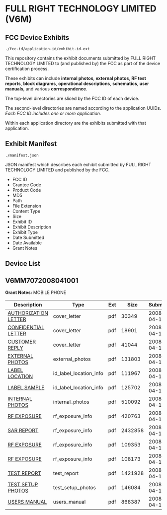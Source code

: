 # FULL RIGHT TECHNOLOGY LIMITED (V6M)
## FCC Device Exhibits

```
./fcc-id/application-id/exhibit-id.ext
```

This repository contains the exhibit documents submitted by FULL RIGHT TECHNOLOGY LIMITED to (and published by) the FCC as part of the device certification process.

These exhibits can include **internal photos**, **external photos**, **RF test reports**, **block diagrams**, **operational descriptions**, **schematics**, **user manuals**, and various **correspondence**.

The top-level directories are sliced by the FCC ID of each device.

The second-level directories are named according to the application UUIDs. *Each FCC ID includes one or more application.*

Within each application directory are the exhibits submitted with that application. 

## Exhibit Manifest

```
./manifest.json
```

JSON manifest which describes each exhibit submitted by FULL RIGHT TECHNOLOGY LIMITED and published by the FCC.

- FCC ID
- Grantee Code
- Product Code
- MD5
- Path
- File Extension
- Content Type
- Size
- Exhibit ID
- Exhibit Description
- Exhibit Type
- Date Submitted
- Date Available
- Grant Notes

## Device List
## V6MM7072008041001
**Grant Notes:** MOBILE PHONE

| Description | Type | Ext | Size | Submitted | Available |
| ----------- | ---- | --- | ---- | --------- | --------- |
| [AUTHORIZATION LETTER](V6MM7072008041001/e9a3c0bd2b85780fa9932c8eb5d9d6e2/929241.pdf) | cover_letter | pdf | 30349 | 2008-04-17 | 2008-04-17 |
| [CONFIDENTIAL LETTER](V6MM7072008041001/e9a3c0bd2b85780fa9932c8eb5d9d6e2/929242.pdf) | cover_letter | pdf | 18901 | 2008-04-17 | 2008-04-17 |
| [CUSTOMER REPLY](V6MM7072008041001/e9a3c0bd2b85780fa9932c8eb5d9d6e2/929243.pdf) | cover_letter | pdf | 41044 | 2008-04-17 | 2008-04-17 |
| [EXTERNAL PHOTOS](V6MM7072008041001/e9a3c0bd2b85780fa9932c8eb5d9d6e2/929244.pdf) | external_photos | pdf | 131803 | 2008-04-17 | 2008-04-17 |
| [LABEL LOCATION](V6MM7072008041001/e9a3c0bd2b85780fa9932c8eb5d9d6e2/929247.pdf) | id_label_location_info | pdf | 111967 | 2008-04-17 | 2008-04-17 |
| [LABEL SAMPLE](V6MM7072008041001/e9a3c0bd2b85780fa9932c8eb5d9d6e2/929248.pdf) | id_label_location_info | pdf | 125702 | 2008-04-17 | 2008-04-17 |
| [INTERNAL PHOTOS](V6MM7072008041001/e9a3c0bd2b85780fa9932c8eb5d9d6e2/929246.pdf) | internal_photos | pdf | 510092 | 2008-04-17 | 2008-04-17 |
| [RF EXPOSURE](V6MM7072008041001/e9a3c0bd2b85780fa9932c8eb5d9d6e2/901890.pdf) | rf_exposure_info | pdf | 420763 | 2008-04-17 | 2008-04-17 |
| [SAR REPORT](V6MM7072008041001/e9a3c0bd2b85780fa9932c8eb5d9d6e2/929250.pdf) | rf_exposure_info | pdf | 2432858 | 2008-04-17 | 2008-04-17 |
| [RF EXPOSURE](V6MM7072008041001/e9a3c0bd2b85780fa9932c8eb5d9d6e2/790043.pdf) | rf_exposure_info | pdf | 109353 | 2008-04-17 | 2008-04-17 |
| [RF EXPOSURE](V6MM7072008041001/e9a3c0bd2b85780fa9932c8eb5d9d6e2/861197.pdf) | rf_exposure_info | pdf | 108173 | 2008-04-17 | 2008-04-17 |
| [TEST REPORT](V6MM7072008041001/e9a3c0bd2b85780fa9932c8eb5d9d6e2/929245.pdf) | test_report | pdf | 1421928 | 2008-04-17 | 2008-04-17 |
| [TEST SETUP PHOTOS](V6MM7072008041001/e9a3c0bd2b85780fa9932c8eb5d9d6e2/929253.pdf) | test_setup_photos | pdf | 146084 | 2008-04-17 | 2008-04-17 |
| [USERS MANUAL](V6MM7072008041001/e9a3c0bd2b85780fa9932c8eb5d9d6e2/929254.pdf) | users_manual | pdf | 868387 | 2008-04-17 | 2008-04-17 |
